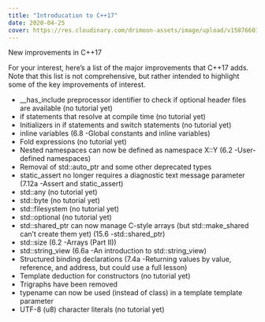 ```yaml
---
title: "Introducation to C++17"
date: 2020-04-25
cover: https://res.cloudinary.com/drimoon-assets/image/upload/v1587660337/20200112164925_kcxb6u.jpg
---
```

New improvements in C++17

For your interest, here’s a list of the major improvements that C++17 adds. Note that this list is not comprehensive, but rather intended to highlight some of the key improvements of interest.

- __has_include preprocessor identifier to check if optional header files are available (no tutorial yet)
- if statements that resolve at compile time (no tutorial yet)
- Initializers in if statements and switch statements (no tutorial yet)
- inline variables (6.8 -Global constants and inline variables)
- Fold expressions (no tutorial yet)
- Nested namespaces can now be defined as namespace X::Y (6.2 -User-defined namespaces)
- Removal of std::auto_ptr and some other deprecated types
- static_assert no longer requires a diagnostic text message parameter (7.12a -Assert and static_assert)
- std::any (no tutorial yet)
- std::byte (no tutorial yet)
- std::filesystem (no tutorial yet)
- std::optional (no tutorial yet)
- std::shared_ptr can now manage C-style arrays (but std::make_shared can’t create them yet) (15.6 -std::shared_ptr)
- std::size (6.2 -Arrays (Part II))
- std::string_view (6.6a -An introduction to std::string_view)
- Structured binding declarations (7.4a -Returning values by value, reference, and address, but could use a full lesson)
- Template deduction for constructors (no tutorial yet)
- Trigraphs have been removed
- typename can now be used (instead of class) in a template template parameter
- UTF-8 (u8) character literals (no tutorial yet)